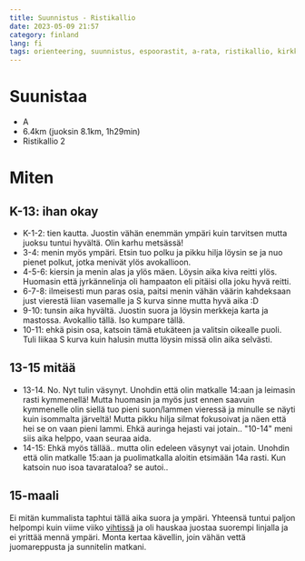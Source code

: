 ```yaml
---
title: Suunnistus - Ristikallio
date: 2023-05-09 21:57
category: finland
lang: fi
tags: orienteering, suunnistus, espoorastit, a-rata, ristikallio, kirkkonummi
---
```


Suunistaa
===

 - A
 - 6.4km (juoksin 8.1km, 1h29min)
 - Ristikallio 2

Miten
===

K-13: ihan okay
---

  * K-1-2: tien kautta. Juostin vähän enemmän ympäri kuin tarvitsen mutta juoksu tuntui hyvältä. Olin karhu metsässä!
  * 3-4: menin myös ympäri. Etsin tuo polku ja pikku hilja löysin se ja nuo pienet polkut, jotka menivät ylös avokallioon.
  * 4-5-6: kiersin ja menin alas ja ylös mäen. Löysin aika kiva reitti ylös. Huomasin että jyrkännelinja oli hampaaton eli pitäisi olla joku hyvä reitti.
  * 6-7-8: ilmeisesti mun paras osia, paitsi menin vähän väärin kahdeksaan just vierestä liian vasemalle ja S kurva sinne mutta hyvä aika :D
  * 9-10: tunsin aika hyvältä. Juostin suora ja löysin merkkeja karta ja mastossa. Avokallio tällä. Iso kumpare tällä.
  * 10-11: ehkä pisin osa, katsoin tämä etukäteen ja valitsin oikealle puoli. Tuli liikaa S kurva kuin halusin mutta löysin missä olin aika selvästi.

13-15 mitää
----

* 13-14. No. Nyt tulin väsynyt. Unohdin että olin matkalle 14:aan ja leimasin rasti kymmenellä! Mutta huomasin ja myös just ennen saavuin kymmenelle olin siellä tuo pieni suon/lammen vieressä ja minulle se näyti kuin isommalta järveltä! Mutta pikku hilja silmat fokusoivat ja näen että hei se on vaan pieni lammi. Ehkä auringa hejasti vai jotain.. "10-14" meni siis aika helppo, vaan seuraa aida.
* 14-15: Ehkä myös tällää.. mutta olin edeleen väsynyt vai jotain. Unohdin että olin matkalle 15:aan ja puolimatkalla aloitin etsimään 14a rasti. Kun katsoin nuo isoa tavarataloa? se autoi..

15-maali
---
Ei mitän kummalista taphtui tällä aika suora ja ympäri.
Yhteensä tuntui paljon helpompi kuin viime viiko [vihtissä](suunnistus-vihdissa-fi/) ja oli hauskaa juostaa suorempi linjalla ja ei yrittää mennä ympäri. Monta kertaa kävellin, join vähän vettä juomareppusta ja sunnitelin matkani.
